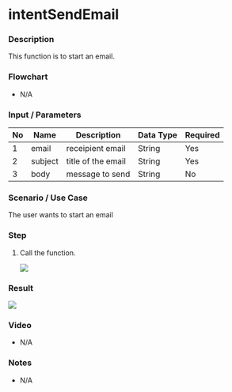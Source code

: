 # intentSendEmail

### Description

This function is to start an email.

### Flowchart

- N/A 

### Input / Parameters

| No | Name | Description | Data Type | Required | 
| ------ | ------ | ------ |------ | ------ |
| 1 | email | receipient email | String | Yes | 
| 2 | subject | title of the email | String | Yes |
| 3 | body | message to send | String | No |  

### Scenario / Use Case

The user wants to start an email
<br>

### Step

1. Call the function.

    ![](../../../../document/function/Intent/intentSendEmail/intentSendEmail-step-1.png?raw=true)
    
    
### Result

![](../../../../document/function/Intent/intentSendEmail/intentSendEmail-result-1.png?raw=true)

### Video

- N/A

<!--[![Video](http://i.imgur.com/Ot5DWAW.png)](https://youtu.be/StTqXEQ2l-Y?t=35s)-->

### Notes

- N/A